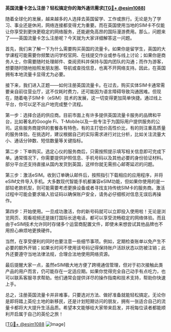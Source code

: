 **英国流量卡怎么注册？轻松搞定你的海外通讯需求[[TG💪+ @esim1088](https://t.me/s/esim1088)]**

随着全球化的发展，越来越多的人选择去英国留学、工作或旅行。无论是为了学习、事业还是休闲，网络连接都变得尤为重要。而在英国使用当地的SIM卡不仅能让你享受到更快更稳定的网络服务，还能避免高昂的国际漫游费用。那么，问题来了——英国流量卡怎么注册呢？今天就为大家详细解答这一问题。

首先，我们来了解一下为什么需要购买英国的流量卡。如果你是留学生，英国的大学课程可能需要你频繁访问学校官网、在线提交作业或参与线上讨论；如果你是商务人士，你需要随时处理邮件、查阅资料并保持与国内团队的沟通；而作为游客，想要随时随地拍照发朋友圈、导航或查找信息，也离不开网络支持。因此，在英国拥有本地流量卡显得尤为必要。

接下来，我们进入正题——如何注册英国流量卡。在过去，购买实体SIM卡通常需要亲自前往营业厅，这不仅耗时费力，还可能因为语言障碍导致沟通困难。但现在，随着电子SIM卡（eSIM）技术的发展，这一切变得更加简单快捷。通过线上平台，你可以足不出户地完成整个流程。

第一步：选择合适的供应商。目前市面上有许多提供英国流量卡服务的品牌和平台，比如著名的Google Fi、T-Mobile以及一些专注于为国际用户提供服务的公司。这些服务商提供的套餐各有特色，有的主打低价高性价比，有的则注重高质量的服务体验。在挑选时，建议根据自己的实际需求进行对比分析，比如关注流量大小、通话分钟数、短信数量等关键指标。

第二步：下单购买。选定心仪的服务商后，只需按照提示填写相关信息即可完成下单。通常情况下，你需要提供护照信息、手机号码以及其他必要的身份验证材料。部分平台还支持直接从国内发货到英国，这样你就无需担心邮寄延迟的问题。

第三步：激活eSIM。收到订单确认邮件后，按照指引下载相应的应用程序，并将eSIM文件导入手机。大多数现代智能手机都兼容eSIM功能，但如果你使用的是一部较老款机型，则可能需要考虑更换设备或者寻找支持传统SIM卡的服务商。激活过程中可能会要求输入验证码以确保账户安全，请务必仔细核对信息无误后再操作。

第四步：开始使用。一旦成功激活，你的新号码就可以立即投入使用啦！无论是浏览网页、观看视频还是拨打国际长途电话，都可以享受流畅稳定的网络体验。而且由于eSIM技术允许同时存储多个运营商配置文件，即使未来想尝试其他品牌也不用担心麻烦地更换硬件。

当然，在享受便利的同时也要注意一些细节事项。例如，定期检查账单以免产生不必要的额外开销；如果长时间不使用该号码记得保持账户活跃状态以防被注销；此外还要遵守当地法律法规，合理合法地使用网络资源。

最后提醒大家一点，虽然eSIM极大地方便了跨境通信管理，但对于初次接触此类产品的用户而言，仍可能存在一定适应期。如果你觉得完全自己动手有点吃力，也可以联系客服寻求帮助。他们通常会提供详尽的操作指南和技术支持，帮助你快速上手。

总之，注册英国流量卡并非难事，只要选对方法、做好准备就能轻松搞定。无论你是即将踏上英伦土地的新移民，还是计划短期访问的朋友，拥有一张适合自己的流量卡都将大大提升生活品质。希望本文能够给大家带来启发，并祝每位读者都能顺利开启属于自己的英伦之旅！

[[TG💪+ @esim1088](https://t.me/s/esim1088) ![Image](https://i.postimg.cc/4NQfJmqS/Snipaste-2025-05-13-00-14-12.png)]